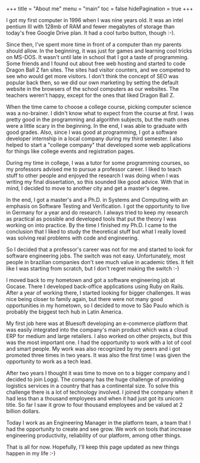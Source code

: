 +++
title = "About me"
menu = "main"
toc = false
hidePagination = true
+++

I got my first computer in 1996 when I was nine years old. It was an intel pentium III with 128mb
of RAM and fewer megabytes of storage than today's free Google Drive plan. It had a cool
turbo button, though :-).

Since then, I've spent more time in front of a computer than my parents should allow. In the
beginning, it was just for games and learning cool tricks on MS-DOS. It wasn't until late in school
that I got a taste of programming. Some friends and I found out about free web hosting and started
to code Dragon Ball Z fan sites. The sites had visitor counters, and we competed to see who would
get more visitors. I don't think the concept of SEO was popular back then, so we did our own
marketing by setting the default website in the browsers of the school computers as our websites.
The teachers weren't happy, except for the ones that liked Dragon Ball Z.

When the time came to choose a college course, picking computer science was a no-brainer. I
didn't know what to expect from the course at first. I was pretty good in the programming and
algorithm subjects, but the math ones were a little scary in the beginning. In the end, I was able
to graduate with good grades. Also, since I was good at programming, I got a software developer
internship in a local company during my third semester. I also helped to start a "college company"
that developed some web applications for things like college events and registration pages.

During my time in college, I was a tutor for some programming courses, so my professors advised
me to pursue a professor career. I liked to teach stuff to other people and enjoyed the research
I was doing when I was writing my final dissertation, so this sounded like good advice. With that
in mind, I decided to move to another city and get a master's degree.

In the end, I got a master's and a Ph.D. in Systems and Computing with an emphasis on
Software Testing and Verification. I got the opportunity to live in Germany for a year
and do research. I always tried to keep my research as practical as possible and developed tools
that put the theory I was working on into practice. By the time I finished my Ph.D. I came to
the conclusion that I liked to study the theoretical stuff but what I really loved was solving
real problems with code and engineering.

So I decided that a professor's career was not for me and started to look for software
engineering jobs. The switch was not easy. Unfortunately, most people in brazilian companies
don't see much value in academic titles. It felt like I was starting from scratch, but I don't
regret making the switch :-)

I moved back to my hometown and got a software engineering job at Gocase. There I developed
back-office applications using Ruby on Rails. After a year of working there, I started looking
for bigger challenges. It was nice being closer to family again, but there were not many good
opportunities in my hometown, so I decided to move to São Paulo which is probably the biggest
tech hub in Latin America.

My first job here was at Bluesoft developing an e-commerce platform that was easily integrated
into the company's main product which was a cloud ERP for medium and large retailers. I also
worked on other projects, but this was the most important one. I had the opportunity to work
with a lot of cool and smart people. My work was also recognized by my peers and i got promoted
three times in two years. It was also the first time I was given the opportunity to work as
a tech lead.

After two years I thought it was time to move on to a bigger company and I decided to join Loggi.
The company has the huge challenge of providing logistics services in a country that has a
continental size. To solve this challenge there is a lot of technology involved. I joined
the company when it had less than a thousand employees and when it had just got its unicorn title.
So far I saw it grow to four thousand employees and be valued at 2 billion dollars.

Today I work as an Engineering Manager in the platform team, a team that I had the opportunity to
create and see grow. We work on tools that increase engineering productivity, reliability of
our platform, among other things.

That is all for now. Hopefully, I'll keep this page updated as new things happen in my life :-)
